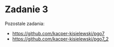 # Zadanie 3

Pozostale zadania:
- https://github.com/kacper-kisielewski/pgo7
- https://github.com/kacper-kisielewski/pgo7_2